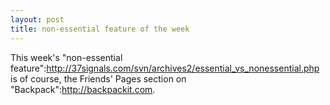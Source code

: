 ```yaml
--- 
layout: post
title: non-essential feature of the week
---
```

This week's "non-essential feature":http://37signals.com/svn/archives2/essential_vs_nonessential.php is of course, the Friends' Pages section on "Backpack":http://backpackit.com.
